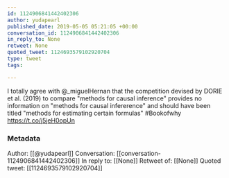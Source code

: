 ```yaml
---
id: 1124906841442402306
author: yudapearl
published_date: 2019-05-05 05:21:05 +00:00
conversation_id: 1124906841442402306
in_reply_to: None
retweet: None
quoted_tweet: 1124693579102920704
type: tweet
tags:

---
```


I totally agree with @_miguelHernan that the competition devised by DORIE et al. (2019) to compare "methods for causal inference" provides no information on "methods for causal infererence" and should have been titled "methods for estimating certain formulas" #Bookofwhy https://t.co/j5jeH0opUn

### Metadata

Author: [[@yudapearl]]
Conversation: [[conversation-1124906841442402306]]
In reply to: [[None]]
Retweet of: [[None]]
Quoted tweet: [[1124693579102920704]]
